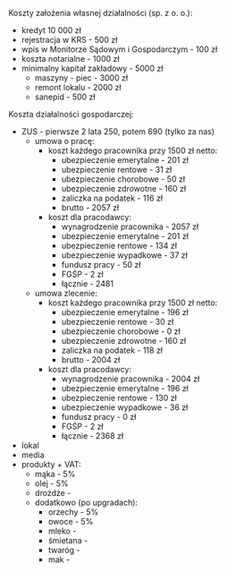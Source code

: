 Koszty założenia własnej działalności (sp. z o. o.):
- kredyt 10 000 zł
- rejestracja w KRS - 500 zł
- wpis w Monitorze Sądowym i Gospodarczym - 100 zł
- koszta notarialne - 1000 zł
- minimalny kapitał zakładowy - 5000 zł
  - maszyny - piec - 3000 zł
  - remont lokalu - 2000 zł
  - sanepid - 500 zł

Koszta działalności gospodarczej:
- ZUS - pierwsze 2 lata 250, potem 690 (tylko za nas)
  - umowa o pracę:
    - koszt każdego pracownika przy 1500 zł netto:
      - ubezpieczenie emerytalne - 201 zł
      - ubezpieczenie rentowe - 31 zł
      - ubezpieczenie chorobowe - 50 zł
      - ubezpieczenie zdrowotne - 160 zł
      - zaliczka na podatek - 116 zł
      - brutto - 2057 zł
    - koszt dla pracodawcy:
      - wynagrodzenie pracownika - 2057 zł
      - ubezpieczenie emerytalne - 201 zł
      - ubezpieczenie rentowe - 134 zł
      - ubezpieczenie wypadkowe - 37 zł
      - fundusz pracy - 50 zł
      - FGŚP - 2 zł
      - łącznie - 2481
  - umowa zlecenie:
    - koszt każdego pracownika przy 1500 zł netto:
      - ubezpieczenie emerytalne - 196 zł
      - ubezpieczenie rentowe - 30 zł
      - ubezpieczenie chorobowe - 0 zł
      - ubezpieczenie zdrowotne - 160 zł
      - zaliczka na podatek - 118 zł
      - brutto - 2004 zł
    - koszt dla pracodawcy:
      - wynagrodzenie pracownika - 2004 zł
      - ubezpieczenie emerytalne - 196 zł
      - ubezpieczenie rentowe - 130 zł
      - ubezpieczenie wypadkowe - 36 zł
      - fundusz pracy - 0 zł
      - FGŚP - 2 zł
      - łącznie - 2368 zł
- lokal
- media
- produkty + VAT:
  - mąka - 5%
  - olej - 5%
  - drożdże - 
  - dodatkowo (po upgradach):
    - orzechy - 5%
    - owoce - 5%
    - mleko -
    - śmietana - 
    - twaróg -
    - mak - 
